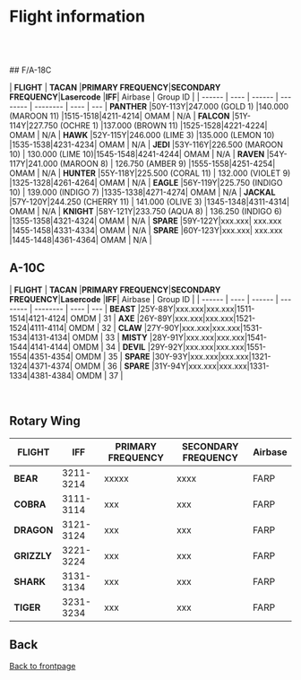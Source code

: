 # Flight information

<br>
<br>
<br>
## F/A-18C

| **FLIGHT** | **TACAN** |**PRIMARY FREQUENCY**|**SECONDARY FREQUENCY**|**Lasercode** |**IFF**| Airbase | Group ID |
| ------ | ---- | ------ | -------- | -------- | ---- | --- |
**PANTHER**  |50Y-113Y|247.000 (GOLD 1)    |140.000 (MAROON 11) |1515-1518|4211-4214| OMAM | N/A |
**FALCON**   |51Y-114Y|227.750 (OCHRE 1)   |137.000 (BROWN 11) |1525-1528|4221-4224| OMAM | N/A |
**HAWK**     |52Y-115Y|246.000 (LIME 3)    |135.000 (LEMON 10) |1535-1538|4231-4234| OMAM | N/A |
**JEDI**     |53Y-116Y|226.500 (MAROON 10) | 130.000 (LIME 10)|1545-1548|4241-4244| OMAM | N/A |
**RAVEN**    |54Y-117Y|241.000 (MAROON 8)  | 126.750 (AMBER 9) |1555-1558|4251-4254| OMAM | N/A |
**HUNTER**   |55Y-118Y|225.500 (CORAL 11)  | 132.000 (VIOLET 9) |1325-1328|4261-4264| OMAM | N/A |
**EAGLE**    |56Y-119Y|225.750 (INDIGO 10) | 139.000 (INDIGO 7) |1335-1338|4271-4274| OMAM | N/A |
**JACKAL**   |57Y-120Y|244.250 (CHERRY 11) | 141.000 (OLIVE 3) |1345-1348|4311-4314| OMAM | N/A |
**KNIGHT**   |58Y-121Y|233.750 (AQUA 8)    | 136.250 (INDIGO 6) |1355-1358|4321-4324| OMAM | N/A |
**SPARE**    |59Y-122Y|xxx.xxx| xxx.xxx  |1455-1458|4331-4334| OMAM | N/A |
**SPARE**    |60Y-123Y|xxx.xxx| xxx.xxx  |1445-1448|4361-4364| OMAM | N/A |


## A-10C

| **FLIGHT** | **TACAN** |**PRIMARY FREQUENCY**|**SECONDARY FREQUENCY**|**Lasercode** |**IFF**| Airbase | Group ID |
| ------ | ---- | ------ | -------- | -------- | ---- | --- |
**BEAST** |25Y-88Y|xxx.xxx|xxx.xxx|1511-1514|4121-4124| OMDM | 31 |
**AXE**   |26Y-89Y|xxx.xxx|xxx.xxx|1521-1524|4111-4114| OMDM | 32 |
**CLAW**  |27Y-90Y|xxx.xxx|xxx.xxx|1531-1534|4131-4134| OMDM | 33 |
**MISTY** |28Y-91Y|xxx.xxx|xxx.xxx|1541-1544|4141-4144| OMDM | 34 |
**DEVIL** |29Y-92Y|xxx.xxx|xxx.xxx|1551-1554|4351-4354| OMDM | 35 |
**SPARE** |30Y-93Y|xxx.xxx|xxx.xxx|1321-1324|4371-4374| OMDM | 36 |
**SPARE** |31Y-94Y|xxx.xxx|xxx.xxx|1331-1334|4381-4384| OMDM | 37 |

<br>


## Rotary Wing

| **FLIGHT** | **IFF** |**PRIMARY FREQUENCY**|**SECONDARY FREQUENCY**| Airbase |
| ------      | ----     | ------              | --------            | -------- |
**BEAR** |3211-3214 |xxxxx| xxxx | FARP |
**COBRA** | 3111-3114 | xxx | xxx | FARP |
**DRAGON** | 3121-3124 | xxx | xxx | FARP |
**GRIZZLY** | 3221-3224 | xxx | xxx | FARP |
**SHARK** | 3131-3134 | xxx | xxx | FARP |
**TIGER** | 3231-3234 | xxx | xxx | FARP |

## Back
[Back to frontpage](https://132nd-vwing.github.io/OPUF-Brief/)
